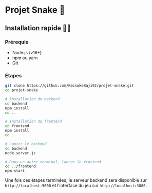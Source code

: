 # Projet Snake 🐍

## Installation rapide 🧙‍♂️

### Prérequis
- Node.js (v18+)
- npm ou yarn
- Git

### Étapes

```bash
git clone https://github.com/KeisukeBaji92/projet-snake.git
cd projet-snake

# Installation du backend
cd backend
npm install
cd ..

# Installation du frontend
cd frontend
npm install
cd ..

# Lancer le backend
cd backend
node server.js

# Dans un autre terminal, lancer le frontend
cd ../frontend
npm start
```

Une fois ces étapes terminées, le serveur backend sera disponible sur `http://localhost:5000` et l'interface du jeu sur `http://localhost:3000`.
